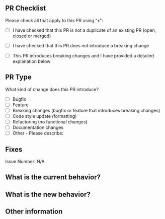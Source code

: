 ## PR Checklist
Please check all that apply to this PR using "x":

- [ ] I have checked that this PR is not a duplicate of an existing PR (open, closed or merged)
- [ ] I have checked that this PR does not introduce a breaking change
- [ ] This PR introduces breaking changes and I have provided a detailed explanation below


## PR Type
What kind of change does this PR introduce?

<!-- Please check all that apply to this PR using "x". -->

- [ ] Bugfix
- [ ] Feature
- [ ] Breaking changes (bugfix or feature that introduces breaking changes)
- [ ] Code style update (formatting)
- [ ] Refactoring (no functional changes)
- [ ] Documentation changes
- [ ] Other - Please describe:

## Fixes

Issue Number: N/A


## What is the current behavior?


## What is the new behavior?


## Other information


<!-- If this PR contains a breaking change, please describe the impact and solution strategy for existing applications below. -->
